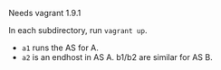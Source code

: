 Needs vagrant 1.9.1

In each subdirectory, run `vagrant up`.
- `a1` runs the AS for A.
- `a2` is an endhost in AS A.
b1/b2 are similar for AS B.

